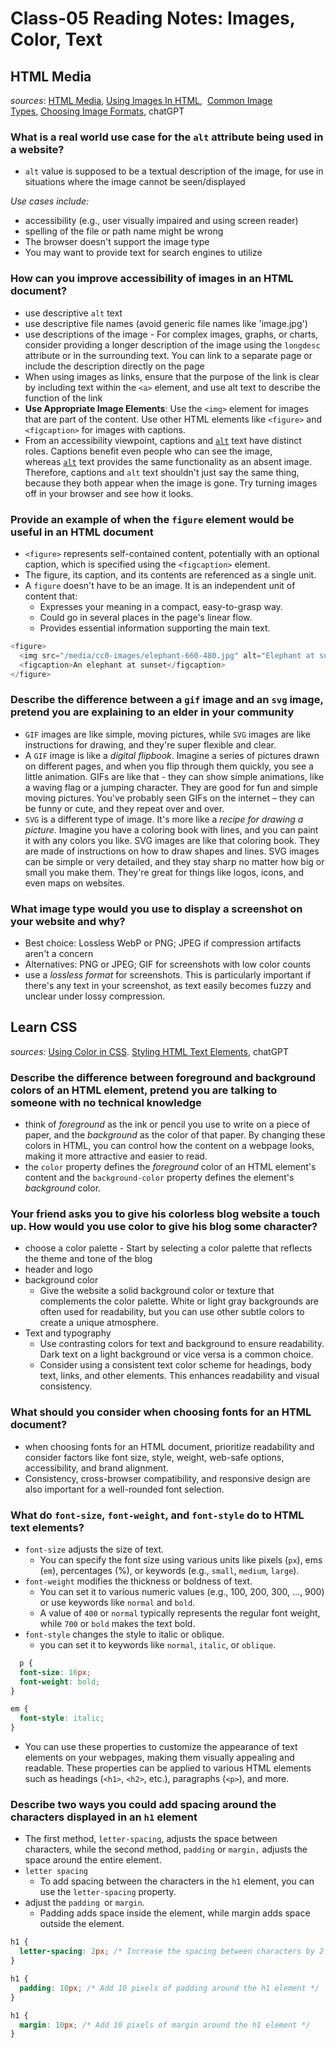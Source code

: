 # Class-05 Reading Notes: Images, Color, Text

## HTML Media

*sources*: [HTML Media](https://developer.mozilla.org/en-US/docs/Learn/HTML/Multimedia_and_embedding), [Using Images In HTML](https://developer.mozilla.org/en-US/docs/Learn/HTML/Multimedia_and_embedding/Images_in_HTML),  [Common Image Types](https://developer.mozilla.org/en-US/docs/Web/Media/Formats/Image_types), [Choosing Image Formats](https://developer.mozilla.org/en-US/docs/Web/Media/Formats/Image_types#choosing_an_image_format), chatGPT

### What is a real world use case for the `alt` attribute being used in a website?

- `alt` value is supposed to be a textual description of the image, for use in situations where the image cannot be seen/displayed

*Use cases include:*

- accessibility (e.g., user visually impaired and using screen reader)
- spelling of the file or path name might be wrong
- The browser doesn't support the image type
- You may want to provide text for search engines to utilize

### How can you improve accessibility of images in an HTML document?

- use descriptive `alt` text
- use descriptive file names (avoid generic file names like 'image.jpg')
- use descriptions of the image - For complex images, graphs, or charts, consider providing a longer description of the image using the `longdesc` attribute or in the surrounding text. You can link to a separate page or include the description directly on the page
- When using images as links, ensure that the purpose of the link is clear by including text within the `<a>` element, and use alt text to describe the function of the link
- **Use Appropriate Image Elements**: Use the `<img>` element for images that are part of the content. Use other HTML elements like `<figure>` and `<figcaption>` for images with captions.
- From an accessibility viewpoint, captions and [`alt`](https://developer.mozilla.org/en-US/docs/Web/HTML/Element/img#alt) text have distinct roles. Captions benefit even people who can see the image, whereas [`alt`](https://developer.mozilla.org/en-US/docs/Web/HTML/Element/img#alt) text provides the same functionality as an absent image. Therefore, captions and `alt` text shouldn't just say the same thing, because they both appear when the image is gone. Try turning images off in your browser and see how it looks.

### Provide an example of when the `figure` element would be useful in an HTML document

- `<figure>` represents self-contained content, potentially with an optional caption, which is specified using the `<figcaption>` element. 
- The figure, its caption, and its contents are referenced as a single unit.
- A `figure` doesn't have to be an image. It is an independent unit of content that:
  - Expresses your meaning in a compact, easy-to-grasp way.
  - Could go in several places in the page's linear flow.
  - Provides essential information supporting the main text.

```js
<figure>
  <img src="/media/cc0-images/elephant-660-480.jpg" alt="Elephant at sunset" />
  <figcaption>An elephant at sunset</figcaption>
</figure>
```

### Describe the difference between a `gif` image and an `svg` image, pretend you are explaining to an elder in your community

- `GIF` images are like simple, moving pictures, while `SVG` images are like instructions for drawing, and they're super flexible and clear.
- A `GIF` image is like a *digital flipbook*. Imagine a series of pictures drawn on different pages, and when you flip through them quickly, you see a little animation. GIFs are like that - they can show simple animations, like a waving flag or a jumping character. They are good for fun and simple moving pictures. You've probably seen GIFs on the internet – they can be funny or cute, and they repeat over and over.
- `SVG` is a different type of image. It's more like a *recipe for drawing a picture*. Imagine you have a coloring book with lines, and you can paint it with any colors you like. SVG images are like that coloring book. They are made of instructions on how to draw shapes and lines. SVG images can be simple or very detailed, and they stay sharp no matter how big or small you make them. They're great for things like logos, icons, and even maps on websites.

### What image type would you use to display a screenshot on your website and why?

- Best choice: Lossless WebP or PNG;  JPEG if compression artifacts aren't a concern
- Alternatives: PNG or JPEG;  GIF for screenshots with low color counts
- use a *lossless format* for screenshots. This is particularly important if there's any text in your screenshot, as text easily becomes fuzzy and unclear under lossy compression.

## Learn CSS

*sources:* [Using Color in CSS](https://developer.mozilla.org/en-US/docs/Web/CSS/CSS_Colors/Applying_color). [Styling HTML Text Elements](https://developer.mozilla.org/en-US/docs/Learn/CSS/Styling_text/Fundamentals), chatGPT

### Describe the difference between foreground and background colors of an HTML element, pretend you are talking to someone with no technical knowledge

- think of *foreground* as the ink or pencil you use to write on a piece of paper, and the *background* as the color of that paper. By changing these colors in HTML, you can control how the content on a webpage looks, making it more attractive and easier to read.
- the `color` property defines the *foreground* color of an HTML element's content and the `background-color` property defines the element's *background* color.

### Your friend asks you to give his colorless blog website a touch up. How would you use color to give his blog some character?

- choose a color palette - Start by selecting a color palette that reflects the theme and tone of the blog
- header and logo
- background color
  - Give the website a solid background color or texture that complements the color palette. White or light gray backgrounds are often used for readability, but you can use other subtle colors to create a unique atmosphere.
- Text and typography
  - Use contrasting colors for text and background to ensure readability. Dark text on a light background or vice versa is a common choice.
  - Consider using a consistent text color scheme for headings, body text, links, and other elements. This enhances readability and visual consistency.

### What should you consider when choosing fonts for an HTML document?

- when choosing fonts for an HTML document, prioritize readability and consider factors like font size, style, weight, web-safe options, accessibility, and brand alignment.
- Consistency, cross-browser compatibility, and responsive design are also important for a well-rounded font selection.

### What do `font-size`, `font-weight`, and `font-style` do to HTML text elements?

- `font-size` adjusts the size of text.
  - You can specify the font size using various units like pixels (`px`), ems (`em`), percentages (%), or keywords (e.g., `small`, `medium`, `large`).
- `font-weight` modifies the thickness or boldness of text.
  - You can set it to various numeric values (e.g., 100, 200, 300, ..., 900) or use keywords like `normal` and `bold`.
  - A value of `400` or `normal` typically represents the regular font weight, while `700` or `bold` makes the text bold.
- `font-style` changes the style to italic or oblique.
  - you can set it to keywords like `normal`, `italic`, or `oblique`.

```css
  p {
  font-size: 16px;
  font-weight: bold;
}

em {
  font-style: italic;
}
```

- You can use these properties to customize the appearance of text elements on your webpages, making them visually appealing and readable. These properties can be applied to various HTML elements such as headings (`<h1>`, `<h2>`, etc.), paragraphs (`<p>`), and more.

### Describe two ways you could add spacing around the characters displayed in an `h1` element

- The first method, `letter-spacing`, adjusts the space between characters, while the second method, `padding` or `margin,` adjusts the space around the entire element.
- `letter spacing`
  - To add spacing between the characters in the `h1` element, you can use the `letter-spacing` property.
- adjust the `padding `or `margin`.
  - Padding adds space inside the element, while margin adds space outside the element.

```css
h1 {
  letter-spacing: 2px; /* Increase the spacing between characters by 2 pixels */
}

h1 {
  padding: 10px; /* Add 10 pixels of padding around the h1 element */
}

h1 {
  margin: 10px; /* Add 10 pixels of margin around the h1 element */
}
```
